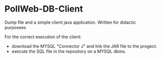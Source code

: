 # PollWeb-DB-Client
Dump file and a simple client java application. Written for didactic purposees

For the correct execution of the client:
- download the MYSQL "Connector J" and link the JAR file to the progect. 
- execute the SQL file in the repository on a MYSQL dbms. 
